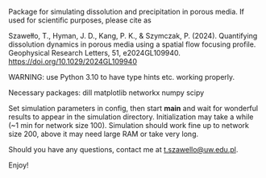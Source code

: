 Package for simulating dissolution and precipitation in porous media. If used for scientific purposes, please cite as

Szawełło, T., Hyman, J. D., Kang, P. K., & Szymczak, P. (2024). Quantifying dissolution dynamics in porous media using a spatial flow focusing profile. Geophysical Research Letters, 51, e2024GL109940. https://doi.org/10.1029/2024GL109940

WARNING: use Python 3.10 to have type hints etc. working properly.

Necessary packages: dill matplotlib networkx numpy scipy

Set simulation parameters in config, then start __main__ and wait for wonderful results to appear in the simulation directory. Initialization may take a while (~1 min for network size 100). Simulation should work fine up to network size 200, above it may need large RAM or take very long.

Should you have any questions, contact me at t.szawello@uw.edu.pl.

Enjoy!
